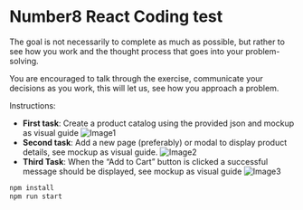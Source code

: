 # Number8 React Coding test

The goal is not necessarily to complete as much as possible, but rather to see how you work and the thought process that goes into your problem-solving.

You are encouraged to talk through the exercise, communicate your decisions as you work, this will let us, see how you approach a problem.

Instructions:

- **First task**: Create a product catalog using the provided json and mockup as visual guide
    ![Image1](https://github.com/camilopv19/number8codingtest/blob/main/1-ProductListMockup.png?raw=true "Image1")
- **Second task**: Add a new page (preferably) or modal to display product details, see mockup as visual guide.
    ![Image2](https://github.com/camilopv19/number8codingtest/blob/main/2-ProductDetailMockup.png?raw=true "Image2")
- **Third Task**: When the “Add to Cart” button is clicked a successful message should be displayed, see mockup as visual guide
    ![Image3](https://github.com/camilopv19/number8codingtest/blob/main/3-ProductDetailMockupConfirmationMessage.png?raw=true "Image3")

```sh
npm install
npm run start
```